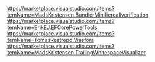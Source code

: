 https://marketplace.visualstudio.com/items?itemName=MadsKristensen.BundlerMinifiercallverification
https://marketplace.visualstudio.com/items?itemName=ErikEJ.EFCorePowerTools
https://marketplace.visualstudio.com/items?itemName=TomasRestrepo.Viasfora
https://marketplace.visualstudio.com/items?itemName=MadsKristensen.TrailingWhitespaceVisualizer